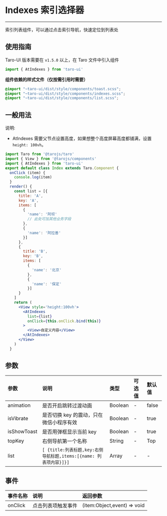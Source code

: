 # Indexes 索引选择器

------

索引列表组件，可以通过点击索引导航，快速定位到列表处

## 使用指南

Taro-UI 版本需要在 `v1.5.0` 以上，在 Taro 文件中引入组件

```js
import { AtIndexes } from 'taro-ui'
```

**组件依赖的样式文件（仅按需引用时需要）**

```scss
@import "~taro-ui/dist/style/components/toast.scss";
@import "~taro-ui/dist/style/components/indexes.scss";
@import "~taro-ui/dist/style/components/list.scss";
```

## 一般用法

说明:

- AtIndexes 需要父节点设置高度，如果想整个高度屏幕高度都铺满，设置 `height: 100vh`。

```jsx
import Taro from '@tarojs/taro'
import { View } from '@tarojs/components'
import { AtIndexes } from 'taro-ui'
export default class Index extends Taro.Component {
  onClick (item) {
    console.log(item)
  }
  render() {
    const list = [{
      title: 'A',
      key: 'A',
      items: [
        {
          'name': '阿坝'
          // 此处可加其他业务字段
        },
        {
          'name': '阿拉善'
        }]
      },
      {
        title: 'B',
        key: 'B',
        items: [
          {
            'name': '北京'
          },
          {
            'name': '保定'
          }]
      }
    ]
    return (
      <View style='height:100vh'>
        <AtIndexes
          list={list}
          onClick={this.onClick.bind(this)}
        >
          <View>自定义内容</View>
        </AtIndexes>
      </View>
    )
  }
```

## 参数

| 参数        | 说明                                                         | 类型    | 可选值 | 默认值 |
| :---------- | :----------------------------------------------------------- | :------ | :----- | :----- |
| animation   | 是否开启跳转过渡动画                                         | Boolean | -      | false  |
| isVibrate   | 是否切换 key 的震动，只在微信小程序有效                      | Boolean | -      | true   |
| isShowToast | 是否用弹框显示当前 key                                       | Boolean | -      | true   |
| topKey      | 右侧导航第一个名称                                           | String  | -      | Top    |
| list        | `[ {title:列表标题,key:右侧导航标题,items:[{name: 列表项内容}]}]` | Array   | -      | -      |

## 事件

| 事件名称 | 说明               | 返回参数                    |
| :------- | :----------------- | :-------------------------- |
| onClick  | 点击列表项触发事件 | (item:Object,event) => void |